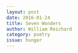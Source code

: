 ```yaml
---
layout: post 
date: 2016-01-24
title: Seven Wonders
author: William Reichard
category: poetry
issue: hunger
---
```

